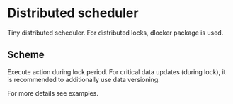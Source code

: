 # Distributed scheduler

Tiny distributed scheduler.
For distributed locks, dlocker package is used.

## Scheme

Execute action during lock period.
For critical data updates (during lock), it is recommended to additionally use data versioning.

For more details see examples.
